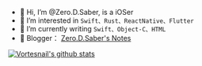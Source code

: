 - 👋 Hi, I’m @Zero.D.Saber, is a iOSer
- 👀 I’m interested in `Swift、Rust、ReactNative、Flutter`
- 🌱 I’m currently writing `Swift、Object-C、HTML`
- 🌈 Blogger： [Zero.D.Saber's Notes](https://faimin.github.io)

[![Vortesnail's github stats](https://github-readme-stats.vercel.app/api?username=faimin&show_icons=true&hide_border=true&hide_title=true&count_private=true&theme=radical)](https://github.com/anuraghazra/github-readme-stats)

<!-- 
<div align="left">    
<img src=./profile-3d-contrib/profile-night-rainbow.svg width=100% />
</div>
-->


<!-- 
[![Top Langs](https://github-readme-stats.vercel.app/api/top-langs/?username=faimin&layout=compact&hide_border=true&theme=radical)](https://github.com/anuraghazra/github-readme-stats) 


[![3d](./profile-3d-contrib/profile-night-rainbow.svg)](https://github.com/faimin/github-readme-stats)
![](./profile-3d-contrib/profile-green-animate.svg)
![](./profile-3d-contrib/profile-green.svg)
![](./profile-3d-contrib/profile-season-animate.svg)
![](./profile-3d-contrib/profile-season.svg)
![](./profile-3d-contrib/profile-south-season-animate.svg)
![](./profile-3d-contrib/profile-south-season.svg)
![](./profile-3d-contrib/profile-night-view.svg)
![](./profile-3d-contrib/profile-night-green.svg)
![](./profile-3d-contrib/profile-gitblock.svg) 
-->

<!---
faimin/faimin is a ✨ special ✨ repository because its `README.md` (this file) appears on your GitHub profile.
You can click the Preview link to take a look at your changes.
--->
